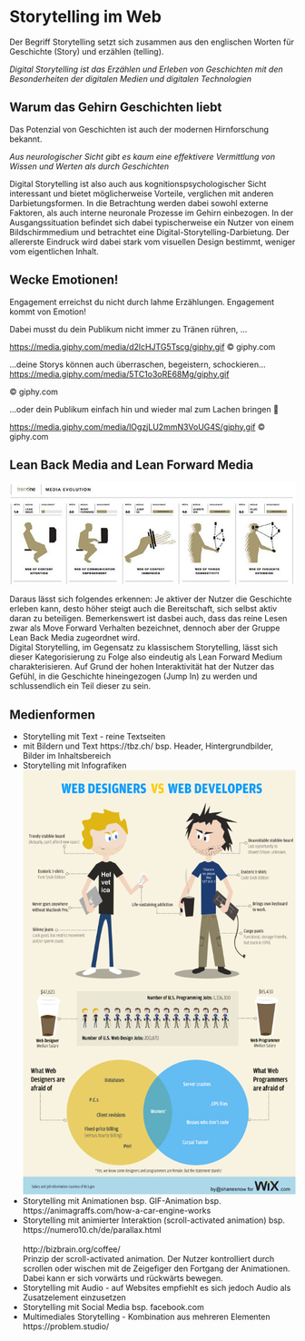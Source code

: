 
<h1> Storytelling im Web </h1>
Der Begriff Storytelling setzt sich zusammen aus den englischen Worten für Geschichte (Story) und erzählen (telling).

<em> Digital Storytelling ist das Erzählen und Erleben von Geschichten mit den Besonderheiten der digitalen Medien und digitalen Technologien </em> 

<h2> Warum das Gehirn Geschichten liebt </h2>
Das Potenzial von Geschichten ist auch der modernen Hirnforschung bekannt. 

<em> Aus neurologischer Sicht gibt es kaum eine effektivere Vermittlung von Wissen und Werten als durch Geschichten </em>

Digital Storytelling ist also auch aus kognitionspsychologischer Sicht interessant und bietet möglicherweise Vorteile, verglichen mit anderen Darbietungsformen. In die Betrachtung werden dabei sowohl externe Faktoren, als auch interne neuronale Prozesse im Gehirn einbezogen. 
In der Ausgangssituation befindet sich dabei typischerweise ein Nutzer von einem Bildschirmmedium und betrachtet eine Digital-Storytelling-Darbietung. Der allererste Eindruck wird dabei stark vom visuellen Design bestimmt, weniger vom eigentlichen Inhalt. 


<h2> Wecke Emotionen! </h2>
Engagement erreichst du nicht durch lahme Erzählungen. Engagement kommt von Emotion!

Dabei musst du dein Publikum nicht immer zu Tränen rühren, …

https://media.giphy.com/media/d2lcHJTG5Tscg/giphy.gif
© giphy.com

 

…deine Storys können auch überraschen, begeistern, schockieren…
https://media.giphy.com/media/5TC1o3oRE68Mg/giphy.gif

© giphy.com

 

…oder dein Publikum einfach hin und wieder mal zum Lachen bringen 🙂

https://media.giphy.com/media/lOgzjLU2mmN3VoUG4S/giphy.gif
© giphy.com


<h2> Lean Back Media and Lean Forward Media </h2>
<img src="https://github.com/tmze28/modul-152/blob/master/src/leanback.jpg?raw=true">

Daraus lässt sich folgendes erkennen: Je aktiver der Nutzer die Geschichte erleben kann, desto höher steigt auch die Bereitschaft, sich selbst aktiv daran zu beteiligen. Bemerkenswert ist dasbei auch, dass das reine Lesen zwar als Move Forward Verhalten bezeichnet, dennoch aber der Gruppe Lean Back Media zugeordnet wird. 
<br>
Digital Storytelling, im Gegensatz zu klassischem Storytelling, lässt sich dieser Kategorisierung zu Folge also eindeutig als Lean Forward Medium charakterisieren. Auf Grund der hohen Interaktivität hat der Nutzer das Gefühl, in die Geschichte hineingezogen (Jump In) zu werden und schlussendlich ein Teil dieser zu sein. 

<h2> Medienformen </h2>
<ul>
  <li> Storytelling mit Text - reine Textseiten</li>
  <li> mit Bildern und Text https://tbz.ch/ bsp. Header, Hintergrundbilder, Bilder im Inhaltsbereich</li>
  <li> Storytelling mit Infografiken </li>
  <img src="https://github.com/tmze28/modul-152/blob/master/src/web-designers-vs-developers.png?raw=true">
  <li> Storytelling mit Animationen bsp. GIF-Animation bsp. https://animagraffs.com/how-a-car-engine-works</li>
  <li>Storytelling mit animierter Interaktion (scroll-activated animation) bsp. https://numero10.ch/de/parallax.html  <br> <br>http://bizbrain.org/coffee/<br>
    Prinzip der scroll-activated animation. Der Nutzer kontrolliert durch scrollen oder wischen mit de Zeigefiger den Fortgang der Animationen. Dabei kann er sich vorwärts und rückwärts bewegen. </li>
  <li> Storytelling mit Audio - auf Websites empfiehlt es sich jedoch Audio als Zusatzelement einzusetzen </li>
  <li> Storytelling mit Social Media bsp. facebook.com</li>
  <li> Multimediales Storytelling - Kombination aus mehreren Elementen https://problem.studio/ </li> 
    </ul>
  
             
